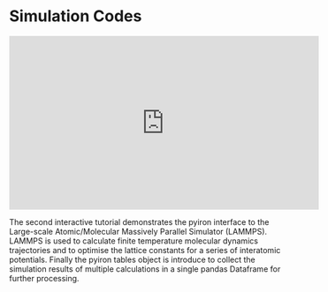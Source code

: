 # Simulation Codes

<iframe width="560" height="315" src="https://www.youtube.com/embed/eoh3MylNSNI" frameborder="0" allow="accelerometer; autoplay; clipboard-write; encrypted-media; gyroscope; picture-in-picture" allowfullscreen></iframe>

The second interactive tutorial demonstrates the pyiron interface to the Large-scale Atomic/Molecular Massively Parallel Simulator (LAMMPS). LAMMPS is used to calculate finite temperature molecular dynamics trajectories and to optimise the lattice constants for a series of interatomic potentials. Finally the pyiron tables object is introduce to collect the simulation results of multiple calculations in a single pandas Dataframe for further processing. 

